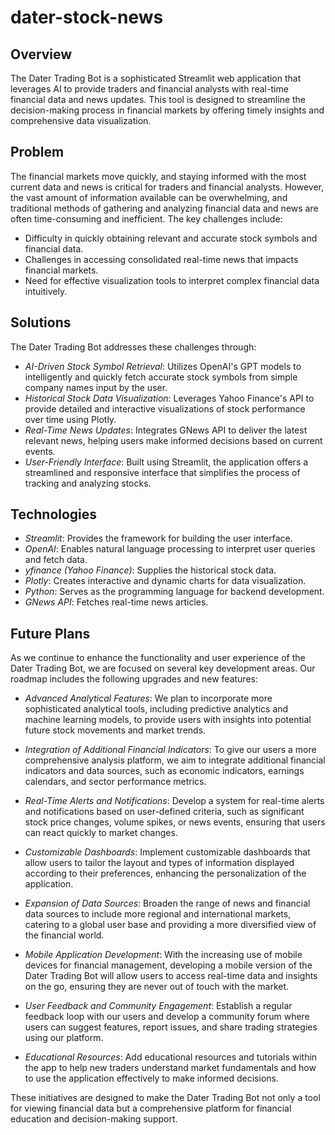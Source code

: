# dater-stock-news

## Overview
The Dater Trading Bot is a sophisticated Streamlit web application that leverages AI to provide traders and financial analysts with real-time financial data and news updates. This tool is designed to streamline the decision-making process in financial markets by offering timely insights and comprehensive data visualization.

## Problem
The financial markets move quickly, and staying informed with the most current data and news is critical for traders and financial analysts. However, the vast amount of information available can be overwhelming, and traditional methods of gathering and analyzing financial data and news are often time-consuming and inefficient. The key challenges include:
- Difficulty in quickly obtaining relevant and accurate stock symbols and financial data.
- Challenges in accessing consolidated real-time news that impacts financial markets.
- Need for effective visualization tools to interpret complex financial data intuitively.

## Solutions
The Dater Trading Bot addresses these challenges through:
- *AI-Driven Stock Symbol Retrieval*: Utilizes OpenAI's GPT models to intelligently and quickly fetch accurate stock symbols from simple company names input by the user.
- *Historical Stock Data Visualization*: Leverages Yahoo Finance's API to provide detailed and interactive visualizations of stock performance over time using Plotly.
- *Real-Time News Updates*: Integrates GNews API to deliver the latest relevant news, helping users make informed decisions based on current events.
- *User-Friendly Interface*: Built using Streamlit, the application offers a streamlined and responsive interface that simplifies the process of tracking and analyzing stocks.

## Technologies
- *Streamlit*: Provides the framework for building the user interface.
- *OpenAI*: Enables natural language processing to interpret user queries and fetch data.
- *yfinance (Yahoo Finance)*: Supplies the historical stock data.
- *Plotly*: Creates interactive and dynamic charts for data visualization.
- *Python*: Serves as the programming language for backend development.
- *GNews API*: Fetches real-time news articles.

## Future Plans

As we continue to enhance the functionality and user experience of the Dater Trading Bot, we are focused on several key development areas. Our roadmap includes the following upgrades and new features:

- *Advanced Analytical Features*: We plan to incorporate more sophisticated analytical tools, including predictive analytics and machine learning models, to provide users with insights into potential future stock movements and market trends.

- *Integration of Additional Financial Indicators*: To give our users a more comprehensive analysis platform, we aim to integrate additional financial indicators and data sources, such as economic indicators, earnings calendars, and sector performance metrics.

- *Real-Time Alerts and Notifications*: Develop a system for real-time alerts and notifications based on user-defined criteria, such as significant stock price changes, volume spikes, or news events, ensuring that users can react quickly to market changes.

- *Customizable Dashboards*: Implement customizable dashboards that allow users to tailor the layout and types of information displayed according to their preferences, enhancing the personalization of the application.

- *Expansion of Data Sources*: Broaden the range of news and financial data sources to include more regional and international markets, catering to a global user base and providing a more diversified view of the financial world.

- *Mobile Application Development*: With the increasing use of mobile devices for financial management, developing a mobile version of the Dater Trading Bot will allow users to access real-time data and insights on the go, ensuring they are never out of touch with the market.

- *User Feedback and Community Engagement*: Establish a regular feedback loop with our users and develop a community forum where users can suggest features, report issues, and share trading strategies using our platform.

- *Educational Resources*: Add educational resources and tutorials within the app to help new traders understand market fundamentals and how to use the application effectively to make informed decisions.

These initiatives are designed to make the Dater Trading Bot not only a tool for viewing financial data but a comprehensive platform for financial education and decision-making support.
